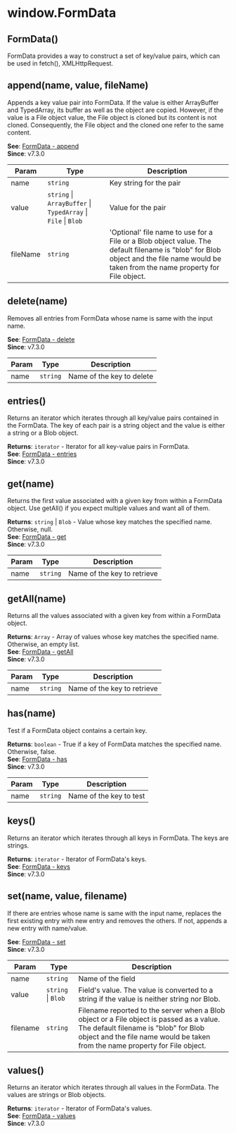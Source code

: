 
<a name="module-global--formdata" id="module-global--formdata"></a>

# window.FormData


<a name="new-module-global--formdata-new" id="new-module-global--formdata-new"></a>

## FormData()
FormData provides a way to construct a set of key/value pairs, which can be used in fetch(), XMLHttpRequest.



<a name="module-global--formdata-append" id="module-global--formdata-append"></a>

## append(name, value, fileName)
Appends a key value pair into FormData.
If the value is either ArrayBuffer and TypedArray, its buffer as well as the object are copied.
However, if the value is a File object value, the File object is cloned but its content is not cloned.
Consequently, the File object and the cloned one refer to the same content.

**See**: [FormData - append](https://developer.mozilla.org/en-US/docs/Web/API/FormData/append)  
**Since**: v7.3.0  

| Param | Type | Description |
| --- | --- | --- |
| name | `string` | Key string for the pair |
| value | `string` \| `ArrayBuffer` \| `TypedArray` \| `File` \| `Blob` | Value for the pair |
| fileName | `string` | 'Optional' file name to use for a File or a Blob object value. The default filename is "blob" for Blob object and the file name would be taken from the name property for File object. |



<a name="module-global--formdata-delete" id="module-global--formdata-delete"></a>

## delete(name)
Removes all entries from FormData whose name is same with the input name.

**See**: [FormData - delete](https://developer.mozilla.org/en-US/docs/Web/API/FormData/delete)  
**Since**: v7.3.0  

| Param | Type | Description |
| --- | --- | --- |
| name | `string` | Name of the key to delete |



<a name="module-global--formdata-entries" id="module-global--formdata-entries"></a>

## entries()
Returns an iterator which iterates through all key/value pairs contained in the FormData.
The key of each pair is a string object and the value is either a string or a Blob object.

**Returns**: `iterator` - Iterator for all key-value pairs in FormData.  
**See**: [FormData - entries](https://developer.mozilla.org/en-US/docs/Web/API/FormData/entries)  
**Since**: v7.3.0  


<a name="module-global--formdata-get" id="module-global--formdata-get"></a>

## get(name)
Returns the first value associated with a given key from within a FormData object.
Use getAll() if you expect multiple values and want all of them.

**Returns**: `string` \| `Blob` - Value whose key matches the specified name. Otherwise, null.  
**See**: [FormData - get](https://developer.mozilla.org/en-US/docs/Web/API/FormData/get)  
**Since**: v7.3.0  

| Param | Type | Description |
| --- | --- | --- |
| name | `string` | Name of the key to retrieve |



<a name="module-global--formdata-getall" id="module-global--formdata-getall"></a>

## getAll(name)
Returns all the values associated with a given key from within a FormData object.

**Returns**: `Array` - Array of values whose key matches the specified name. Otherwise, an empty list.  
**See**: [FormData - getAll](https://developer.mozilla.org/en-US/docs/Web/API/FormData/getAll)  
**Since**: v7.3.0  

| Param | Type | Description |
| --- | --- | --- |
| name | `string` | Name of the key to retrieve |



<a name="module-global--formdata-has" id="module-global--formdata-has"></a>

## has(name)
Test if a FormData object contains a certain key.

**Returns**: `boolean` - True if a key of FormData matches the specified name. Otherwise, false.  
**See**: [FormData - has](https://developer.mozilla.org/en-US/docs/Web/API/FormData/has)  
**Since**: v7.3.0  

| Param | Type | Description |
| --- | --- | --- |
| name | `string` | Name of the key to test |



<a name="module-global--formdata-keys" id="module-global--formdata-keys"></a>

## keys()
Returns an iterator which iterates through all keys in FormData.
The keys are strings.

**Returns**: `iterator` - Iterator of FormData's keys.  
**See**: [FormData - keys](https://developer.mozilla.org/en-US/docs/Web/API/FormData/keys)  
**Since**: v7.3.0  


<a name="module-global--formdata-set" id="module-global--formdata-set"></a>

## set(name, value, filename)
If there are entries whose name is same with the input name,
replaces the first existing entry with new entry and removes the others.
If not, appends a new entry with name/value.

**See**: [FormData - set](https://developer.mozilla.org/en-US/docs/Web/API/FormData/set)  
**Since**: v7.3.0  

| Param | Type | Description |
| --- | --- | --- |
| name | `string` | Name of the field |
| value | `string` \| `Blob` | Field's value. The value is converted to a string if the value is neither string nor Blob. |
| filename | `string` | Filename reported to the server when a Blob object or a File object is passed as a value.      The default filename is "blob" for Blob object and the file name would be taken from the name property for File object. |



<a name="module-global--formdata-values" id="module-global--formdata-values"></a>

## values()
Returns an iterator which iterates through all values in the FormData.
The values are strings or Blob objects.

**Returns**: `iterator` - Iterator of FormData's values.  
**See**: [FormData - values](https://developer.mozilla.org/en-US/docs/Web/API/FormData/values)  
**Since**: v7.3.0  

  
